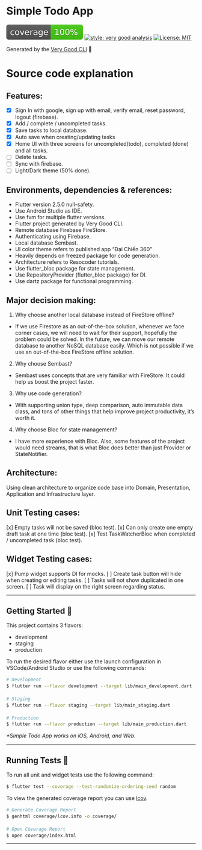 # Simple Todo App

![coverage][coverage_badge]
[![style: very good analysis][very_good_analysis_badge]][very_good_analysis_link]
[![License: MIT][license_badge]][license_link]

Generated by the [Very Good CLI][very_good_cli_link] 🤖


# Source code explanation

## Features:
- [x] Sign In with google, sign up with email, verify email, reset password, logout (firebase).
- [x] Add / complete / uncompleted tasks.
- [x] Save tasks to local database.
- [x] Auto save when creating/updating tasks
- [x] Home UI with three screens for uncompleted(todo), completed (done) and all tasks.
- [ ] Delete tasks.
- [ ] Sync with firebase.
- [ ] Light/Dark theme (50% done).

## Environments, dependencies & references:
- Flutter version 2.5.0 null-safety.
- Use Android Studio as IDE.
- Use fvm for multiple flutter versions.
- Flutter project generated by Very Good CLI.
- Remote database Firebase FireStore.
- Authenticating using Firebase.
- Local database Sembast. 
- UI color theme refers to published app “Đại Chiến 360”
- Heavily depends on freezed package for code generation.
- Architecture refers to Resocoder tutorials.
- Use flutter_bloc package for state management.
- Use RepositoryProvider (flutter_bloc package) for DI.
- Use dartz package for functional programming.

## Major decision making:
1. Why choose another local database instead of FireStore offline?

- If we use Firestore as an out-of-the-box solution, whenever we face corner cases, we will need to wait for their support, hopefully the problem could be solved. In the future, we can move our remote database to another NoSQL database easily. Which is not possible if we use an out-of-the-box FireStore offline solution.

2. Why choose Sembast?

- Sembast uses concepts that are very familiar with FireStore. It could help us boost the project faster.

3. Why use code generation?

- With supporting union type, deep comparison, auto immutable data class, and tons of other things that help improve project productivity, it’s worth it.

4. Why choose Bloc for state management?

- I have more experience with Bloc. Also, some features of the project would need streams, that is what Bloc does better than just Provider or StateNotifier. 

## Architecture:
Using clean architecture to organize code base into Domain, Presentation, Application and Infrastructure layer.

## Unit Testing cases:
[x] Empty tasks will not be saved (bloc test).
[x] Can only create one empty draft task at one time (bloc test).
[x] Test TaskWatcherBloc when completed / uncompleted task (bloc test).

## Widget Testing cases:
[x] Pump widget supports DI for mocks.
[ ] Create task button will hide when creating or editing tasks.
[ ] Tasks will not show duplicated in one screen.
[ ] Task will display on the right screen regarding status.

---

## Getting Started 🚀

This project contains 3 flavors:

- development
- staging
- production

To run the desired flavor either use the launch configuration in VSCode/Android Studio or use the following commands:

```sh
# Development
$ flutter run --flavor development --target lib/main_development.dart

# Staging
$ flutter run --flavor staging --target lib/main_staging.dart

# Production
$ flutter run --flavor production --target lib/main_production.dart
```

_\*Simple Todo App works on iOS, Android, and Web._

---

## Running Tests 🧪

To run all unit and widget tests use the following command:

```sh
$ flutter test --coverage --test-randomize-ordering-seed random
```

To view the generated coverage report you can use [lcov](https://github.com/linux-test-project/lcov).

```sh
# Generate Coverage Report
$ genhtml coverage/lcov.info -o coverage/

# Open Coverage Report
$ open coverage/index.html
```

---

[coverage_badge]: coverage_badge.svg
[flutter_localizations_link]: https://api.flutter.dev/flutter/flutter_localizations/flutter_localizations-library.html
[internationalization_link]: https://flutter.dev/docs/development/accessibility-and-localization/internationalization
[license_badge]: https://img.shields.io/badge/license-MIT-blue.svg
[license_link]: https://opensource.org/licenses/MIT
[very_good_analysis_badge]: https://img.shields.io/badge/style-very_good_analysis-B22C89.svg
[very_good_analysis_link]: https://pub.dev/packages/very_good_analysis
[very_good_cli_link]: https://github.com/VeryGoodOpenSource/very_good_cli
